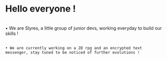 <!DOCTYPE>
<h1>Hello everyone !</h1>
<body>
  <div style="white-space:pre-line;">
    • We are Slyres, a little group of junior devs, working everyday to build our skills !
    
    • We are currently working on a 2D rpg and an encrypted text messenger, stay tuned to be noticed of further evolutions !
  </div>
</body>
